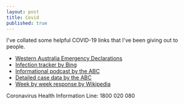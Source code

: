 ```yaml
---
layout: post
title: Covid
published: true
---
```


I've collated some helpful COVID-19 links that I've been giving out to people.

* [Western Australia Emergency Declarations](https://www.wa.gov.au/government/document-collections/coronavirus-covid-19-state-of-emergency-declarations)
* [Infection tracker by Bing](https://bing.com/covid)
* [Informational podcast by the ABC](https://www.abc.net.au/radio/programs/coronacast)
* [Detailed case data by the ABC](https://www.abc.net.au/news/2020-03-17/coronavirus-cases-data-reveals-how-covid-19-spreads-in-australia/12060704)
* [Week by week response by Wikipedia](https://en.wikipedia.org/wiki/2020_coronavirus_pandemic_in_Australia)

Coronavirus Health Information Line: 1800 020 080
